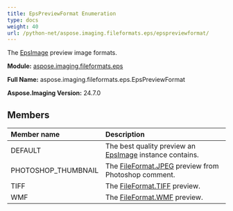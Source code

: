 ```yaml
---
title: EpsPreviewFormat Enumeration
type: docs
weight: 40
url: /python-net/aspose.imaging.fileformats.eps/epspreviewformat/
---
```


The [EpsImage](/imaging/python-net/aspose.imaging.fileformats.eps/epsimage/) preview image formats.

**Module:** [aspose.imaging.fileformats.eps](/imaging/python-net/aspose.imaging.fileformats.eps/)

**Full Name:** aspose.imaging.fileformats.eps.EpsPreviewFormat

**Aspose.Imaging Version:** 24.7.0

## **Members**
| **Member name** | **Description** |
| :- | :- |
| DEFAULT | The best quality preview an [EpsImage](/imaging/python-net/aspose.imaging.fileformats.eps/epsimage/) instance contains. |
| PHOTOSHOP_THUMBNAIL | The [FileFormat.JPEG](/imaging/python-net/aspose.imaging/fileformat/) preview from Photoshop comment. |
| TIFF | The [FileFormat.TIFF](/imaging/python-net/aspose.imaging/fileformat/) preview. |
| WMF | The [FileFormat.WMF](/imaging/python-net/aspose.imaging/fileformat/) preview. |
